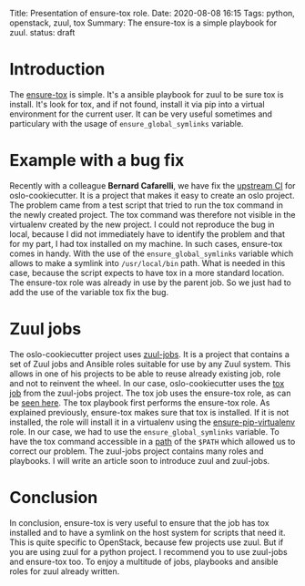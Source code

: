 Title: Presentation of ensure-tox role.
Date: 2020-08-08 16:15
Tags: python, openstack, zuul, tox
Summary: The ensure-tox is a simple playbook for zuul.
status: draft

# Introduction

The [ensure-tox](https://opendev.org/zuul/zuul-jobs/src/branch/master/roles/ensure-tox/README.rst)
is simple. It's a ansible playbook for zuul to be sure tox is install. It's
look for tox, and if not found, install it via pip into a virtual environment
for the current user. It can be very useful sometimes and particulary with the
usage of ``ensure_global_symlinks`` variable.

# Example with a bug fix

Recently with a colleague **Bernard Cafarelli**, we have fix the
[upstream CI](https://review.opendev.org/#/c/745304/) for oslo-cookiecutter. It
is a project that makes it easy to create an oslo project. The problem came
from a test script that tried to run the tox command in the newly created
project. The tox command was therefore not visible in the virtualenv created by
the new project. I could not reproduce the bug in local, because I did not
immediately have to identify the problem and that for my part, I had tox
installed on my machine. In such cases, ensure-tox comes in handy. With the use
of the ``ensure_global_symlinks`` variable which allows to make a symlink into
``/usr/local/bin`` path. What is needed in this case, because the script
expects to have tox in a more standard location. The ensure-tox role was
already in use by the parent job. So we just had to add the use of the variable
tox fix the bug.

# Zuul jobs

The oslo-cookiecutter project uses [zuul-jobs](https://opendev.org/zuul/zuul-jobs).
It is a project that contains a set of Zuul jobs and Ansible roles suitable for
use by any Zuul system. This allows in one of his projects to be able to reuse
already existing job, role and not to reinvent the wheel. In our case,
oslo-cookiecutter uses the
[tox job](https://zuul-ci.org/docs/zuul-jobs/python-jobs.html#job-tox) from the
zuul-jobs project. The tox job uses the ensure-tox role, as can be
[seen here](https://opendev.org/zuul/zuul-jobs/src/branch/master/playbooks/tox/pre.yaml#L4).
The tox playbook first performs the ensure-tox role. As explained previously,
ensure-tox makes sure that tox is installed. If it is not installed, the role
will install it in a virtualenv using the
[ensure-pip-virtualenv](https://opendev.org/zuul/zuul-jobs/src/branch/master/roles/ensure-tox/tasks/main.yaml#L21-L33)
role. In our case, we had to use the ``ensure_global_symlinks`` variable. To
have the tox command accessible in a
[path](https://opendev.org/zuul/zuul-jobs/src/branch/master/roles/ensure-tox/tasks/main.yaml#L38-L46)
of the ``$PATH`` which allowed us to correct our problem. The zuul-jobs project
contains many roles and playbooks. I will write an article soon to introduce
zuul and zuul-jobs.

# Conclusion

In conclusion, ensure-tox is very useful to ensure that the job has tox
installed and to have a symlink on the host system for scripts that need it.
This is quite specific to OpenStack, because few projects use zuul. But if you
are using zuul for a python project. I recommend you to use zuul-jobs and
ensure-tox too. To enjoy a multitude of jobs, playbooks and ansible roles for
zuul already written.
